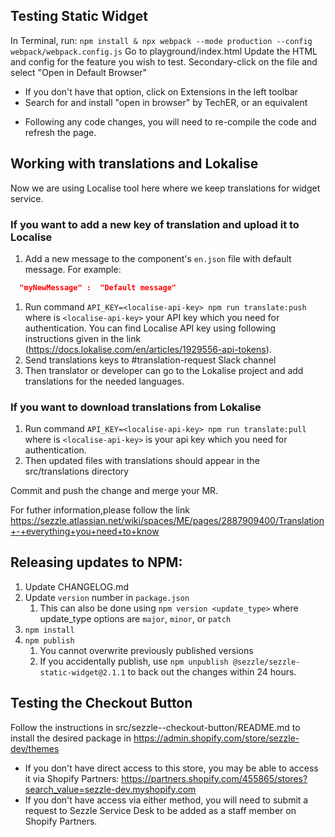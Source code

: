 
## Testing Static Widget

In Terminal, run: `npm install & npx webpack --mode production --config webpack/webpack.config.js`
Go to playground/index.html
Update the HTML and config for the feature you wish to test.
Secondary-click on the file and select "Open in Default Browser"
 - If you don't have that option, click on Extensions in the left toolbar
 - Search for and install "open in browser" by TechER, or an equivalent

* Following any code changes, you will need to re-compile the code and refresh the page.

## Working with translations and Lokalise

Now we are using Localise tool here where we keep translations for widget service.

### If you want to add a new key of translation and upload it to Localise

1. Add a new message to the component's `en.json` file with default message. For example:

```json
  "myNewMessage" :  "Default message"
```
1. Run command `API_KEY=<localise-api-key> npm run translate:push` where is `<localise-api-key>` your API key which you need for authentication. You can find Localise API key using following instructions given in the link (https://docs.lokalise.com/en/articles/1929556-api-tokens).
2. Send translations keys to #translation-request Slack channel
3. Then translator or developer can go to the Lokalise project and add translations for the needed languages.

### If you want to download translations from Lokalise

1. Run command `API_KEY=<localise-api-key> npm run translate:pull` where is `<localise-api-key>` is your api key which you need for authentication.
2. Then updated files with translations should appear in the src/translations directory

Commit and push the change and merge your MR.

For futher information,please follow the link https://sezzle.atlassian.net/wiki/spaces/ME/pages/2887909400/Translation+-+everything+you+need+to+know

## Releasing updates to NPM:

1. Update CHANGELOG.md
2. Update `version` number in `package.json`
   1. This can also be done using `npm version <update_type>` where update_type options are `major`, `minor`, or `patch`
3. `npm install`
4. `npm publish`
   1. You cannot overwrite previously published versions
   2. If you accidentally publish, use `npm unpublish @sezzle/sezzle-static-widget@2.1.1` to back out the changes within 24 hours.

## Testing the Checkout Button

Follow the instructions in src/sezzle--checkout-button/README.md to install the desired package in https://admin.shopify.com/store/sezzle-dev/themes
 - If you don't have direct access to this store, you may be able to access it via Shopify Partners: https://partners.shopify.com/455865/stores?search_value=sezzle-dev.myshopify.com
 - If you don't have access via either method, you will need to submit a request to Sezzle Service Desk to be added as a staff member on Shopify Partners.